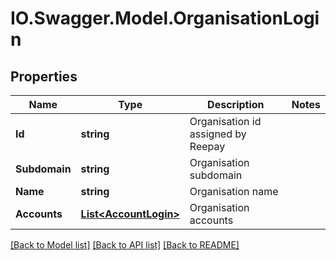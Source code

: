 # IO.Swagger.Model.OrganisationLogin
## Properties

Name | Type | Description | Notes
------------ | ------------- | ------------- | -------------
**Id** | **string** | Organisation id assigned by Reepay | 
**Subdomain** | **string** | Organisation subdomain | 
**Name** | **string** | Organisation name | 
**Accounts** | [**List&lt;AccountLogin&gt;**](AccountLogin.md) | Organisation accounts | 

[[Back to Model list]](../README.md#documentation-for-models) [[Back to API list]](../README.md#documentation-for-api-endpoints) [[Back to README]](../README.md)

